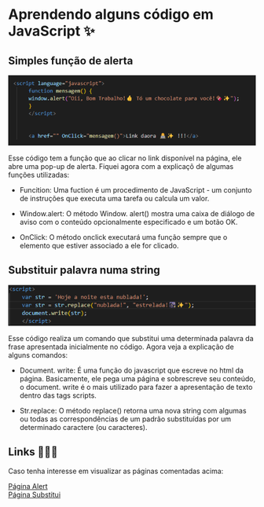 # Aprendendo alguns código em JavaScript ✨

## Simples função de alerta 

![Código Alert](img/Alert.png)

Esse código tem a função que ao clicar no link disponível na página, ele abre uma pop-up de alerta. Fiquei agora com a explicaçõ de algumas funções utilizadas:

* Funcition: Uma fuction é um procedimento de JavaScript - um conjunto de instruções que executa uma tarefa ou calcula um valor.

* Window.alert: O método Window. alert() mostra uma caixa de diálogo de aviso com o conteúdo opcionalmente especificado e um botão OK.

* OnClick: O método onclick executará uma função sempre que o elemento que estiver associado a ele for clicado.

## Substituir palavra numa string

![Código substitui](img/Substitui.png)

Esse código realiza um comando que substitui uma determinada palavra da frase apresentada inicialmente no código. Agora veja a explicação de alguns comandos:

* Document. write: É uma função do javascript que escreve no html da página. Basicamente, ele pega uma página e sobrescreve seu conteúdo, o document. write é o mais utilizado para fazer a apresentação de texto dentro das tags scripts.

* Str.replace:  O método replace() retorna uma nova string com algumas ou todas as correspondências de um padrão substituídas por um determinado caractere (ou caracteres).

## Links 👩‍💻✨

Caso tenha interesse em visualizar as páginas comentadas acima:

[Página Alert](https://emillybonfim.github.io/codigo_js/alert.html)
<br>
[Página Substitui](https://emillybonfim.github.io/codigo_js/substitui.html)

